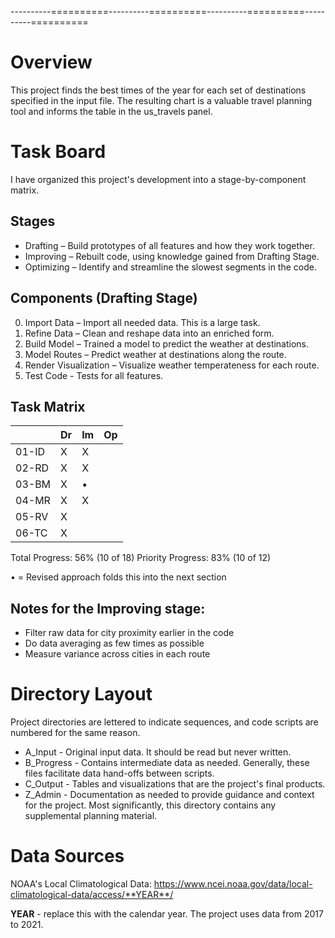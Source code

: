----------==========----------==========----------==========----------==========

# Overview

This project finds the best times of the year for each set of destinations
specified in the input file.  The resulting chart is a valuable travel planning
tool and informs the table in the us_travels panel.

# Task Board

I have organized this project's development into a stage-by-component matrix.

## Stages
+ Drafting – Build prototypes of all features and how they work together.
+ Improving – Rebuilt code, using knowledge gained from Drafting Stage.
+ Optimizing – Identify and streamline the slowest segments in the code.

## Components (Drafting Stage)
0. Import Data – Import all needed data.  This is a large task.
1. Refine Data – Clean and reshape data into an enriched form.
2. Build Model – Trained a model to predict the weather at destinations.
3. Model Routes – Predict weather at destinations along the route.
4. Render Visualization – Visualize weather temperateness for each route.
5. Test Code - Tests for all features.

## Task Matrix
|     |Dr|Im|Op|
|:-   |:-|:-|:-|
|01-ID| X| X|  |
|02-RD| X| X|  |
|03-BM| X| •|  |
|04-MR| X| X|  |
|05-RV| X|  |  |
|06-TC| X|  |  |

   Total Progress: 56% (10 of 18)
Priority Progress: 83% (10 of 12)

• = Revised approach folds this into the next section

## Notes for the Improving stage:
+ Filter raw data for city proximity earlier in the code
+ Do data averaging as few times as possible
+ Measure variance across cities in each route

# Directory Layout
Project directories are lettered to indicate sequences, and code scripts are
numbered for the same reason.
+ A_Input - Original input data.  It should be read but never written.
+ B_Progress - Contains intermediate data as needed.  Generally, these files
facilitate data hand-offs between scripts.
+ C_Output - Tables and visualizations that are the project's final products.
+ Z_Admin - Documentation as needed to provide guidance and context for the
project. Most significantly, this directory contains any supplemental planning
material.

# Data Sources

NOAA's Local Climatological Data:
https://www.ncei.noaa.gov/data/local-climatological-data/access/**YEAR**/

**YEAR** - replace this with the calendar year.  The project uses data from
2017 to 2021.

